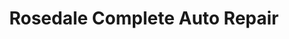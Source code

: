 ---
title: "Rosedale Complete Auto Repair"
url: /detroit/rosedale-complete-auto-repair/
shop: Autowerkstatt
---